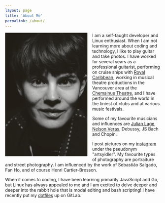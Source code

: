 ```yaml
---
layout: page
title: 'About Me'
permalink: /about/
---
```


<img src="/assets/img/me.jpg" alt="A Picture of Me" style="max-height: 400px;
object-fit: cover; float: left; margin: 0 1rem 1rem 0;"/>

I am a self-taught developer and Linux enthusiast. When I am not learning more about
coding and technology, I like to play guitar and take photos. I have worked for several
years as a professional guitarist, performing on cruise ships with [Royal
Caribbean](https://www.royalcaribbean.com/), working in musical theatre productions in the
Vancouver area at the [Chemainus Theatre](https://chemainustheatrefestival.ca/), and I
have performed around the world in the tiniest of clubs and at various music festivals.

Some of my favourite musicians and influences are [Julian Lage](https://www.youtube.com/watch?v=8a3qAp81vY8),
[Nelson Veras](https://www.youtube.com/watch?v=DAaaG8hUdgA), Debussy, JS Bach and Chopin.

I post pictures on my
[instagram](https://www.instagram.com/artsyidler) under the pseudonym "artsyidler". My
favourite types of photography are portraiture and street photography. I am influenced by
the work of Sebastião Salgado, Fan Ho, and of course Henri Cartier-Bresson.

When it comes to coding, I have been learning primarily JavaScript and Go, but Linux has
always appealed to me and I am excited to delve deeper and deeper into the rabbit hole
that is modal editing and bash scripting! I have recently put my [dotfiles](https://gitlab.com/ebflat9/dotfiles) up on GitLab.
